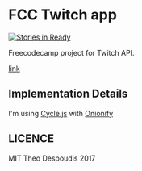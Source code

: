 FCC Twitch app
===
[![Stories in Ready](https://badge.waffle.io/theodesp/fcc-twitch-app.svg?label=ready&title=Ready)](http://waffle.io/theodesp/fcc-twitch-app)

Freecodecamp project for Twitch API. 

[link](https://www.freecodecamp.org/challenges/use-the-twitchtv-json-api)

## Implementation Details

I'm using [Cycle.js](https://cycle.js.org/) with [Onionify](https://github.com/staltz/cycle-onionify)

## LICENCE

MIT Theo Despoudis 2017
